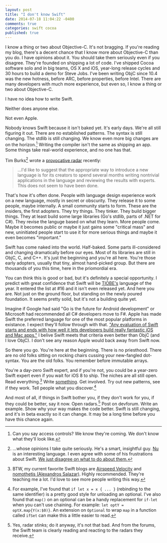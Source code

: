 ```yaml
---
layout: post
title: "I don't know Swift"
date: 2014-07-18 11:04:22 -0400
comments: true
categories: swift cocoa
published: true
---
```


I know a thing or two about Objective-C. It's not bragging. If you're reading my
blog, there's a decent chance that I know more about Objective-C than you do. I
have opinions about it. You should take them seriously even if you disagree.
They're founded on shipping a lot of code. I've shipped Cocoa software solo and
in big teams, OS X and iOS, year-long release cycles and 30 hours to build a
demo for Steve Jobs. I've been writing ObjC since 10.4 was the new hotness,
before ARC, before properties, before Intel. There are many developers with much
more experience, but even so, I know a thing or two about Objective-C.

I have no idea how to write Swift.

Neither does anyone else.

Not even Apple.
<!-- more -->

Nobody knows Swift because it isn't baked yet. It's early days. We're all still
figuring it out. There are no established patterns. The syntax is still
changing. The stdlib is still changing. We know even more big changes are on the
horizon.[^access] Writing the compiler isn't the same as shipping an app. Some
things take real-world experience, and no one has that.

[^access]: Can you say access controls? We know they're coming. We don't know what they'll look like.

Tim Burks[^tim] wrote a [provocative radar](http://www.openradar.me/17628154)
recently:

[^tim]: ...whose opinions I take quite seriously. He's a smart, insightful guy. [Nu](http://programming.nu) is an interesting language. I even agree with some of his frustrations about Swift. [We just disagree on what to do about them.](https://twitter.com/cocoaphony/status/487331425369063424)

>...I'd like to suggest that the appropriate way to introduce a new language is
for its creators to spend several months writing nontrivial applications in the
language and reviewing the results with experts. This does not seem to have been
done.

That's how it's often done. People with language design experience work on a new
language, mostly in secret or obscurity. They release it to some people, maybe
internally. A small community starts to form. These are the insiders, the first
adopters. They try things. They tinker. They build bigger things. They at least
build some large libraries (Go's stdlib, parts of .NET for C#). They revise the
languge based on what they learn. More people come. Maybe it becomes public or
maybe it just gains some "critical mass" and new, uninitiated people start to
use it for more serious things and maybe it even becomes "important."

Swift has come naked into the world. Half-baked. Some parts ill-considered and
changing dramatically before our eyes. Most of its libraries are still in ObjC,
C, and C++. It's just the beginning and you're all here. You're those early
adopters, usually that tiny, almost hand-picked group. But there are thousands
of you this time, here in the priomordial era.

You can think this is good or bad, but it's definitely a special opportunity. I
predict with great confidence that Swift will be
[TIOBE's](http://www.tiobe.com/index.php/content/paperinfo/tpci/index.html)
language of the year. It entered the list at #16 and it isn't even released yet.
And here you are. Not just on the ground floor, but standing on the newly poured
foundation. It seems pretty solid, but it's not a building quite yet.

Imagine if Google had said "Go is the future for Android development" or
Microsoft had recommended all C# developers move to F#. Apple has made Swift the
preferred language for one of the most popular platforms in existance. I expect
they'll follow through with that.
["Any evaluation of Swift starts and ends with how well it lets developers build really fantastic iOS and Mac apps."](http://robnapier.net/week-of-swift/)
I belive Swift meets that criteria even better than ObjC (and I love ObjC). I
don't see any reason Apple would back away from Swift now.

So there you go. You're here at the beginning. There is no priesthood. There are
no old folks sitting on rocking chairs cussing your new-fangled dot-syntax. You
are the old folks. You remember before immutable arrays.

You're a day-zero Swift expert, and if you're not, you could be a year-zero
Swift expert even if you wait for iOS 8 to ship. The niches are all still open.
Read everything.[^mylist] Write [something](https://github.com/maxpow4h/swiftz).
Get involved. Try out new patterns, see if they work. Tell people what you 
discover.[^let]

[^mylist]: BTW, my current favorite Swift blogs are [Airspeed Velocity](http://airspeedvelocity.net) and [nomothetis (Alexandros Salazar)](http://nomothetis.svbtle.com). Highly recommended. They're teaching me a lot. I'd love to see more people writing this way.

[^let]: For example, I've found that `if let x = x { ... }` (rebinding to the same identifier) is a pretty good style for unloading an optional. I've also found that `map()` on an optional can be a handy replacement for `if-let` when you can't use chaining. For example: `let optY = optX.map{Y(x:$0)}`. An extension on `Optional` to wrap `map` in a function called `ifSet` can make this a little easier to read.

And most of all, if things in Swift bother you, if they don't work for you, if
they could be better, say it now. Open radars.[^radar] Post on devforum. Write
an example. Show why your way makes the code better. Swift is still changing,
and it's in beta exactly so it can change. It may be a long time before you
have this chance again.

[^radar]: Yes, radar stinks; do it anyway, it's not that bad. And from the forums, the Swift team is clearly reading and reacting to the radars they receive.